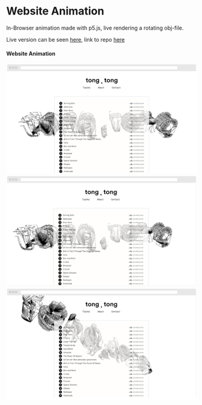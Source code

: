 # Website Animation

In-Browser animation made with p5.js, live rendering a rotating obj-file. 

Live version can be seen [here](http://www.tongtong.de), link to repo [here](https://github.com/tongtongsound/website)

#### Website Animation

<img src="https://github.com/dvdptr/de-design/blob/master/graphics/animation/tongtong-animation-I.png" width="full">

<img src="https://github.com/dvdptr/de-design/blob/master/graphics/animation/tongtong-animation-II.png" width="full">

<img src="https://github.com/dvdptr/de-design/blob/master/graphics/animation/tongtong-animation-III.png" width="full">
